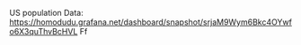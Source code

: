 US population Data:
https://homodudu.grafana.net/dashboard/snapshot/srjaM9Wym6Bkc4OYwfo6X3quThvBcHVL
Ff